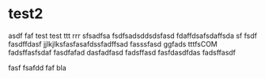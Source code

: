 test2
=====
asdf
faf
test
test
ttt
rrr
sfsadfsa
fsdfsadsddsdsfasd
fdaffdsafsdaffsda
sf
fsdf
fasdffdasf
jjlkjlksfasfasafdssfadffsad
fasssfasd
ggfads
tttfsCOM
fadsffasfsdaf
fasdfafad
dasfadfasd
fadsffasd
fasfdasdfdas
fadsffasdf

fasf
fsafdd
faf
bla
